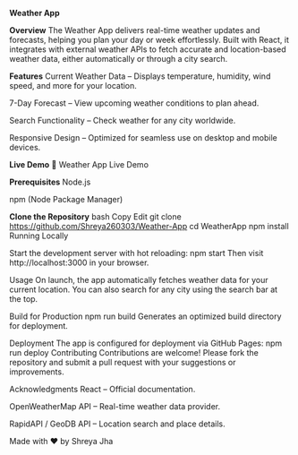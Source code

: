 **Weather App**

**Overview**
The Weather App delivers real-time weather updates and forecasts, helping you plan your day or week effortlessly. Built with React, it integrates with external weather APIs to fetch accurate and location-based weather data, either automatically or through a city search.

**Features**
Current Weather Data – Displays temperature, humidity, wind speed, and more for your location.

7-Day Forecast – View upcoming weather conditions to plan ahead.

Search Functionality – Check weather for any city worldwide.

Responsive Design – Optimized for seamless use on desktop and mobile devices.

**Live Demo**
🔗 Weather App Live Demo

**Prerequisites**
Node.js

npm (Node Package Manager)

**Clone the Repository**
bash
Copy
Edit
git clone https://github.com/Shreya260303/Weather-App
cd WeatherApp
npm install
Running Locally

Start the development server with hot reloading:
npm start
Then visit http://localhost:3000 in your browser.

Usage
On launch, the app automatically fetches weather data for your current location. You can also search for any city using the search bar at the top.

Build for Production
npm run build
Generates an optimized build directory for deployment.

Deployment
The app is configured for deployment via GitHub Pages:
npm run deploy
Contributing
Contributions are welcome! Please fork the repository and submit a pull request with your suggestions or improvements.

Acknowledgments
React – Official documentation.

OpenWeatherMap API – Real-time weather data provider.

RapidAPI / GeoDB API – Location search and place details.

Made with ❤️ by Shreya Jha
